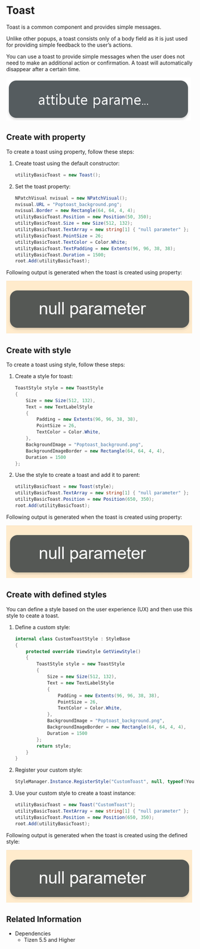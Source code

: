 # Toast

Toast is a common component and provides simple messages.

Unlike other popups, a toast consists only of a body field as it is just used for providing simple feedback to the user’s actions.

You can use a toast to provide simple messages when the user does not need to make an additional action or confirmation. A toast will automatically disappear after a certain time.

![Toast](./media/toast.png)

## Create with property

To create a toast using property, follow these steps:

1. Create toast using the default constructor:

    ```cs
    utilityBasicToast = new Toast();
    ```

2. Set the toast property:

    ```cs
    NPatchVisual nvisual = new NPatchVisual();
    nvisual.URL = "Poptoast_background.png";
    nvisual.Border = new Rectangle(64, 64, 4, 4);
    utilityBasicToast.Position = new Position(50, 350);
    utilityBasicToast.Size = new Size(512, 132);
    utilityBasicToast.TextArray = new string[1] { "null parameter" };
    utilityBasicToast.PointSize = 26;
    utilityBasicToast.TextColor = Color.White;
    utilityBasicToast.TextPadding = new Extents(96, 96, 38, 38);
    utilityBasicToast.Duration = 1500;
    root.Add(utilityBasicToast);
    ```

Following output is generated when the toast is created using property:

![Toast](./media/toast.gif)

## Create with style

To create a toast using style, follow these steps:

1. Create a style for toast:

    ```cs
    ToastStyle style = new ToastStyle
    {
        Size = new Size(512, 132),
        Text = new TextLabelStyle
        {
            Padding = new Extents(96, 96, 38, 38),
            PointSize = 26,
            TextColor = Color.White,
        },
        BackgroundImage = "Poptoast_background.png",
        BackgroundImageBorder = new Rectangle(64, 64, 4, 4),
        Duration = 1500
    };
    ```

2. Use the style to create a toast and add it to parent:

    ```cs
    utilityBasicToast = new Toast(style);
    utilityBasicToast.TextArray = new string[1] { "null parameter" };
    utilityBasicToast.Position = new Position(650, 350);
    root.Add(utilityBasicToast);
    ```

Following output is generated when the toast is created using property:

![Toast](./media/toast.gif)

## Create with defined styles

You can define a style based on the user experience (UX) and then use this style to ceate a toast.

1. Define a custom style:

    ```cs
    internal class CustomToastStyle : StyleBase
    {
        protected override ViewStyle GetViewStyle()
        {
            ToastStyle style = new ToastStyle
            {
                Size = new Size(512, 132),
                Text = new TextLabelStyle
                {
                    Padding = new Extents(96, 96, 38, 38),
                    PointSize = 26,
                    TextColor = Color.White,
                },
                BackgroundImage = "Poptoast_background.png",
                BackgroundImageBorder = new Rectangle(64, 64, 4, 4),
                Duration = 1500
            };
            return style;
        }
    }
    ```

2. Register your custom style:

    ```cs
    StyleManager.Instance.RegisterStyle("CustomToast", null, typeof(YourNameSpace.CustomToastStyle));
    ```

3. Use your custom style to create a toast instance:

    ```cs
    utilityBasicToast = new Toast("CustomToast");
    utilityBasicToast.TextArray = new string[1] { "null parameter" };
    utilityBasicToast.Position = new Position(650, 350);
    root.Add(utilityBasicToast);
    ```

Following output is generated when the toast is created using the defined style:

![Toast](./media/toast.gif)

## Related Information

- Dependencies
  -   Tizen 5.5 and Higher
